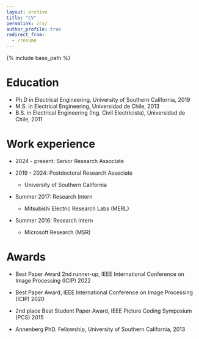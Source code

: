```yaml
---
layout: archive
title: "CV"
permalink: /cv/
author_profile: true
redirect_from:
  - /resume
---
```


{% include base_path %}

Education
======
* Ph.D in Electrical Engineering, University of Southern California, 2019 
* M.S. in Electrical Engineering, Universidad de Chile, 2013
* B.S. in Electrical Engineering (Ing. Civil Electricista), Universidad de Chile, 2011

Work experience
======
* 2024 - present: Senior Research Associate
* 2019 - 2024: Postdoctoral Research Associate 
  * University of Southern California
  
* Summer 2017: Research Intern
  * Mitsubishi Electric Research Labs (MERL)
  
* Summer 2016: Research Intern
  * Microsoft Research (MSR)

Awards
======
* Best Paper Award 2nd runner-up, IEEE International Conference on Image Processing (ICIP) 2022

* Best Paper Award, IEEE International Conference on Image Processing (ICIP) 2020

* 2nd place Best Student Paper Award, IEEE Picture Coding Symposium (PCS) 2015

* Annenberg PhD. Fellowship, University of Southern California, 2013
